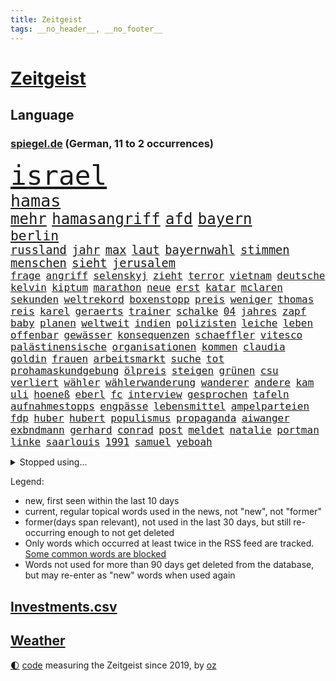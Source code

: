 ```yaml
---
title: Zeitgeist
tags: __no_header__, __no_footer__
---
```


# [Zeitgeist](https://oliz.io/zeitgeist/)

## Language

<h3><a href="https://www.spiegel.de" target="_blank">spiegel.de</a> (German, 11 to 2 occurrences)</h3>
<p style="font-family:monospace">
<span style="font-size:32pt"><a href="news_links.html#israel" class="current">israel</a></span>
<br>
<span style="font-size:20pt"><a href="news_links.html#hamas" class="current">hamas</a></span>
<br>
<span style="font-size:18pt"><a href="news_links.html#mehr" class="current">mehr</a></span>
<span style="font-size:18pt"><a href="news_links.html#hamasangriff" class="new">hamasangriff</a></span>
<span style="font-size:18pt"><a href="news_links.html#afd" class="current">afd</a></span>
<span style="font-size:18pt"><a href="news_links.html#bayern" class="current">bayern</a></span>
<br>
<span style="font-size:16pt"><a href="news_links.html#berlin" class="current">berlin</a></span>
<br>
<span style="font-size:14pt"><a href="news_links.html#russland" class="current">russland</a></span>
<span style="font-size:14pt"><a href="news_links.html#jahr" class="current">jahr</a></span>
<span style="font-size:14pt"><a href="news_links.html#max" class="current">max</a></span>
<span style="font-size:14pt"><a href="news_links.html#laut" class="current">laut</a></span>
<span style="font-size:14pt"><a href="news_links.html#bayernwahl" class="current">bayernwahl</a></span>
<span style="font-size:14pt"><a href="news_links.html#stimmen" class="current">stimmen</a></span>
<span style="font-size:14pt"><a href="news_links.html#menschen" class="current">menschen</a></span>
<span style="font-size:14pt"><a href="news_links.html#sieht" class="current">sieht</a></span>
<span style="font-size:14pt"><a href="news_links.html#jerusalem" class="current">jerusalem</a></span>
<br>
<span style="font-size:12pt"><a href="news_links.html#frage" class="current">frage</a></span>
<span style="font-size:12pt"><a href="news_links.html#angriff" class="current">angriff</a></span>
<span style="font-size:12pt"><a href="news_links.html#selenskyj" class="current">selenskyj</a></span>
<span style="font-size:12pt"><a href="news_links.html#zieht" class="current">zieht</a></span>
<span style="font-size:12pt"><a href="news_links.html#terror" class="current">terror</a></span>
<span style="font-size:12pt"><a href="news_links.html#vietnam" class="current">vietnam</a></span>
<span style="font-size:12pt"><a href="news_links.html#deutsche" class="current">deutsche</a></span>
<span style="font-size:12pt"><a href="news_links.html#kelvin" class="new">kelvin</a></span>
<span style="font-size:12pt"><a href="news_links.html#kiptum" class="new">kiptum</a></span>
<span style="font-size:12pt"><a href="news_links.html#marathon" class="current">marathon</a></span>
<span style="font-size:12pt"><a href="news_links.html#neue" class="current">neue</a></span>
<span style="font-size:12pt"><a href="news_links.html#erst" class="current">erst</a></span>
<span style="font-size:12pt"><a href="news_links.html#katar" class="current">katar</a></span>
<span style="font-size:12pt"><a href="news_links.html#mclaren" class="current">mclaren</a></span>
<span style="font-size:12pt"><a href="news_links.html#sekunden" class="current">sekunden</a></span>
<span style="font-size:12pt"><a href="news_links.html#weltrekord" class="current">weltrekord</a></span>
<span style="font-size:12pt"><a href="news_links.html#boxenstopp" class="current">boxenstopp</a></span>
<span style="font-size:12pt"><a href="news_links.html#preis" class="current">preis</a></span>
<span style="font-size:12pt"><a href="news_links.html#weniger" class="current">weniger</a></span>
<span style="font-size:12pt"><a href="news_links.html#thomas" class="current">thomas</a></span>
<span style="font-size:12pt"><a href="news_links.html#reis" class="current">reis</a></span>
<span style="font-size:12pt"><a href="news_links.html#karel" class="new">karel</a></span>
<span style="font-size:12pt"><a href="news_links.html#geraerts" class="new">geraerts</a></span>
<span style="font-size:12pt"><a href="news_links.html#trainer" class="current">trainer</a></span>
<span style="font-size:12pt"><a href="news_links.html#schalke" class="current">schalke</a></span>
<span style="font-size:12pt"><a href="news_links.html#04" class="current">04</a></span>
<span style="font-size:12pt"><a href="news_links.html#jahres" class="current">jahres</a></span>
<span style="font-size:12pt"><a href="news_links.html#zapf" class="new">zapf</a></span>
<span style="font-size:12pt"><a href="news_links.html#baby" class="current">baby</a></span>
<span style="font-size:12pt"><a href="news_links.html#planen" class="current">planen</a></span>
<span style="font-size:12pt"><a href="news_links.html#weltweit" class="current">weltweit</a></span>
<span style="font-size:12pt"><a href="news_links.html#indien" class="current">indien</a></span>
<span style="font-size:12pt"><a href="news_links.html#polizisten" class="current">polizisten</a></span>
<span style="font-size:12pt"><a href="news_links.html#leiche" class="current">leiche</a></span>
<span style="font-size:12pt"><a href="news_links.html#leben" class="current">leben</a></span>
<span style="font-size:12pt"><a href="news_links.html#offenbar" class="current">offenbar</a></span>
<span style="font-size:12pt"><a href="news_links.html#gewässer" class="current">gewässer</a></span>
<span style="font-size:12pt"><a href="news_links.html#konsequenzen" class="current">konsequenzen</a></span>
<span style="font-size:12pt"><a href="news_links.html#schaeffler" class="new">schaeffler</a></span>
<span style="font-size:12pt"><a href="news_links.html#vitesco" class="new">vitesco</a></span>
<span style="font-size:12pt"><a href="news_links.html#palästinensische" class="current">palästinensische</a></span>
<span style="font-size:12pt"><a href="news_links.html#organisationen" class="current">organisationen</a></span>
<span style="font-size:12pt"><a href="news_links.html#kommen" class="current">kommen</a></span>
<span style="font-size:12pt"><a href="news_links.html#claudia" class="current">claudia</a></span>
<span style="font-size:12pt"><a href="news_links.html#goldin" class="new">goldin</a></span>
<span style="font-size:12pt"><a href="news_links.html#frauen" class="current">frauen</a></span>
<span style="font-size:12pt"><a href="news_links.html#arbeitsmarkt" class="current">arbeitsmarkt</a></span>
<span style="font-size:12pt"><a href="news_links.html#suche" class="current">suche</a></span>
<span style="font-size:12pt"><a href="news_links.html#tot" class="current">tot</a></span>
<span style="font-size:12pt"><a href="news_links.html#prohamaskundgebung" class="new">prohamaskundgebung</a></span>
<span style="font-size:12pt"><a href="news_links.html#ölpreis" class="new">ölpreis</a></span>
<span style="font-size:12pt"><a href="news_links.html#steigen" class="current">steigen</a></span>
<span style="font-size:12pt"><a href="news_links.html#grünen" class="current">grünen</a></span>
<span style="font-size:12pt"><a href="news_links.html#csu" class="current">csu</a></span>
<span style="font-size:12pt"><a href="news_links.html#verliert" class="current">verliert</a></span>
<span style="font-size:12pt"><a href="news_links.html#wähler" class="current">wähler</a></span>
<span style="font-size:12pt"><a href="news_links.html#wählerwanderung" class="new">wählerwanderung</a></span>
<span style="font-size:12pt"><a href="news_links.html#wanderer" class="current">wanderer</a></span>
<span style="font-size:12pt"><a href="news_links.html#andere" class="current">andere</a></span>
<span style="font-size:12pt"><a href="news_links.html#kam" class="current">kam</a></span>
<span style="font-size:12pt"><a href="news_links.html#uli" class="current">uli</a></span>
<span style="font-size:12pt"><a href="news_links.html#hoeneß" class="current">hoeneß</a></span>
<span style="font-size:12pt"><a href="news_links.html#eberl" class="new">eberl</a></span>
<span style="font-size:12pt"><a href="news_links.html#fc" class="current">fc</a></span>
<span style="font-size:12pt"><a href="news_links.html#interview" class="current">interview</a></span>
<span style="font-size:12pt"><a href="news_links.html#gesprochen" class="current">gesprochen</a></span>
<span style="font-size:12pt"><a href="news_links.html#tafeln" class="new">tafeln</a></span>
<span style="font-size:12pt"><a href="news_links.html#aufnahmestopps" class="new">aufnahmestopps</a></span>
<span style="font-size:12pt"><a href="news_links.html#engpässe" class="current">engpässe</a></span>
<span style="font-size:12pt"><a href="news_links.html#lebensmittel" class="current">lebensmittel</a></span>
<span style="font-size:12pt"><a href="news_links.html#ampelparteien" class="current">ampelparteien</a></span>
<span style="font-size:12pt"><a href="news_links.html#fdp" class="current">fdp</a></span>
<span style="font-size:12pt"><a href="news_links.html#huber" class="new">huber</a></span>
<span style="font-size:12pt"><a href="news_links.html#hubert" class="current">hubert</a></span>
<span style="font-size:12pt"><a href="news_links.html#populismus" class="current">populismus</a></span>
<span style="font-size:12pt"><a href="news_links.html#propaganda" class="current">propaganda</a></span>
<span style="font-size:12pt"><a href="news_links.html#aiwanger" class="current">aiwanger</a></span>
<span style="font-size:12pt"><a href="news_links.html#exbndmann" class="new">exbndmann</a></span>
<span style="font-size:12pt"><a href="news_links.html#gerhard" class="current">gerhard</a></span>
<span style="font-size:12pt"><a href="news_links.html#conrad" class="new">conrad</a></span>
<span style="font-size:12pt"><a href="news_links.html#post" class="current">post</a></span>
<span style="font-size:12pt"><a href="news_links.html#meldet" class="current">meldet</a></span>
<span style="font-size:12pt"><a href="news_links.html#natalie" class="current">natalie</a></span>
<span style="font-size:12pt"><a href="news_links.html#portman" class="new">portman</a></span>
<span style="font-size:12pt"><a href="news_links.html#linke" class="current">linke</a></span>
<span style="font-size:12pt"><a href="news_links.html#saarlouis" class="current">saarlouis</a></span>
<span style="font-size:12pt"><a href="news_links.html#1991" class="current">1991</a></span>
<span style="font-size:12pt"><a href="news_links.html#samuel" class="current">samuel</a></span>
<span style="font-size:12pt"><a href="news_links.html#yeboah" class="current">yeboah</a></span>
</p>
<details>
<summary>Stopped using...</summary>
<p class="former" style="font-size:12pt">
bestimmte(1082) geduld(1081) tom(1081) weise(1081) anwohner(1080) energien(1080) musiker(1080) weshalb(1080) freundin(1079) arbeitnehmer(1078) einführen(1078) entgegen(1078) entlastet(1078) gegenseitig(1078) gerät(1078) geäußert(1078) schlag(1078) erinnerungen(1077) fußballquiz(1077) kurzfristig(1077) umgehen(1077) untersuchungsausschuss(1077) beschädigt(1076) entlässt(1076) entschädigung(1076) evakuiert(1076) klimawandels(1076) rand(1076) vielerorts(1076) österreichische(1076) ifoinstitut(1075) versorgt(1075) widerspruch(1075) hans(1074) hintergründe(1074) jüngeren(1074) netzwerk(1074) and(1073) behandlung(1073) gezogen(1073) halbfinale(1073) januar(1073) monatelang(1073) rat(1073) steigenden(1073) stolz(1073) verschärfen(1073) williams(1073) zurzeit(1073) ard(1072) christine(1072) ehefrau(1072) flammen(1072) juli(1072) scheidet(1072) wales(1072) 31(1071) fbi(1071) feierte(1071) genutzt(1071) geändert(1071) ii(1071) springt(1071) unterstützer(1071) erkrankt(1070) starken(1070) unbedingt(1070) wohnhaus(1070) aufruf(1069) geflogen(1069) löste(1069) senkt(1069) weite(1069) pünktlich(1068) gering(1067) klubs(1067) schritte(1067) viertelfinale(1067) fortgesetzt(1066) orbán(1066) siegte(1066) ungarns(1066) veranstalter(1066) beiträge(1065) geklärt(1065) investitionen(1065) feuerwehrleute(1064) zerstören(1064) schaffte(1063) wunder(1060) angeklagten(1059) fit(1059) berühmten(1058) erlebte(1058) erwachsene(1058) haaland(1058) lkw(1058) patient(1058) gang(1057) königin(1056) gefangene(1055) ähnlich(1055) rettete(1054) fan(1053) erschießt(1052) hunger(1052) einbruch(1051) griechischen(1051) abstieg(1050) auseinandersetzung(1050) ältere(1049) profis(1048) solchen(1048) kokain(1046) klimaziele(1042) abgeschlossen(1037) reist(1036) staatlichen(1035) erfolgreichen(1028) kanadas(1028) größe(1007) mängel(1007) politischer(1005) cent(968) gezielt(960) expräsidenten(955) bekannter(950) wolken(932) werte(882) airline(881) fußballstar(874) flohen(833) sammelt(827) novak(823) adac(819) drohenden(814) irre(808) 72(805) verbunden(797) gesund(781) jenseits(771) rückgabe(753) angestellten(747) dokumentiert(729) vorteil(728) schränkt(724) vorfeld(721) millionenhöhe(717) minus(715) krankenkassen(713) rauswurf(711) rwe(704) gewachsen(700) volksverhetzung(700) magazin(697) mond(696) größtem(693) hals(684) energiekonzern(653) verteuert(645) einzig(642) öffentlichrechtlichen(640) frühe(638) rasch(638) marieagnes(637) ben(624) vorbereiten(624) verringern(621) ring(617) großbrand(606) gezwungen(601) operation(601) royal(596) bestand(595) premierministerin(590) verantwortlichen(585) behauptete(579) stammen(579) absagen(576) vögel(573) problems(570) sklaverei(570) fluss(569) eindrücke(556) kasse(552) finnische(550) zugriff(549) söhne(548) zugegeben(546) breiten(545) kriegsbeginn(543) organisierte(543) flüchten(541) lohn(540) messerattacke(540) talent(535) bezeichnen(533) ergab(533) humor(526) neuerdings(526) 48(525) zusätzlich(521) schlamm(506) dahin(502) trocken(498) halt(497) luisa(494) suchte(488) ran(485) fire(483) elisabeth(482) titelverteidiger(482) steuerzahler(479) angeschlagenen(478) einhalten(478) debattiert(477) iii(472) übung(470) 86(466) yorks(466) provozieren(465) ängste(460) thüringens(458) gelöscht(457) nationale(457) gleichberechtigung(455) tasche(451) 16jähriger(449) großaufgebot(449) partnerin(449) geschichtenewsletter(448) 81(446) l(446) geste(442) batterien(441) trans(441) islamisten(440) rettungsaktion(440) entschuldigen(438) extra(437) ausgewertet(431) umweltschützer(429) neubauer(427) träume(423) eigentliche(422) scheiterten(418) moderator(415) schied(413) gründet(411) traten(409) nebenwirkungen(407) komplikationen(406) verabschiedete(406) mithalten(405) entkommen(401) sicherer(400) 63(399) peru(398) bellingham(391) jude(391) lettland(388) durchaus(376) kriminalität(376) angriffskriegs(375) gerechtfertigt(375) konten(373) rassistischer(373) roboter(373) dunkle(372) gesundheitszustand(371) rechtsradikale(370) unbestimmte(369) verbleib(367) kinderpornografie(366) raumfahrt(366) achtelfinale(365) fortschritte(362) branchen(361) caroline(360) spiegelrecherche(360) klimaaktivistin(357) bestimmen(356) gerecht(354) kurzen(353) dahintersteckt(350) floridas(350) illegales(349) nebel(348) härtesten(344) männliche(343) 160(342) traditionell(341) verurteilten(339) ausgebremst(338) autohersteller(333) missionen(333) neuheiten(333) fraktionschef(331) satelliten(331) sämtliche(328) zulassen(322) ig(312) metall(312) credit(308) kritisierten(308) suisse(308) inhalten(305) südafrikas(305) aufgebaut(304) verunsichert(304) verdoppeln(300) zerschlagen(300) eingestuft(299) abwehr(297) lauter(297) skepsis(296) bestellen(295) regimekritiker(294) überzeugen(293) schränken(292) 47(291) technologien(291) unangenehm(286) gekündigt(284) verwandte(282) gesetzliche(279) kieler(277) begleitung(276) änderung(276) arbeitsplätze(275) eroller(275) escooter(274) weißes(274) dreier(273) konzernchef(273) mittelpunkt(273) freigelassen(270) salat(269) benötigte(268) kongo(268) nizza(268) unicef(268) vergab(266) überflüssig(264) kulturstaatsministerin(263) nannte(263) mächtig(262) gesundheitliche(261) boom(259) immobilienpreise(258) passanten(258) gebühren(255) geschwister(255) erfolgreiche(254) ertragen(252) halbinsel(252) entlang(250) unbezahlbar(250) erlag(249) ausfindig(248) gedenken(247) bakterien(246) ablauf(244) hochhaus(244) mitgerissen(244) nähert(242) vermeintlichen(242) schwache(241) konto(240) erschüttern(237) wesentlich(236) vorschriften(235) leon(234) zwang(234) office(233) anderson(230) aufbruch(230) zubehör(229) vierteljahrhundert(228) traurig(226) verpflichten(226) segelboot(225) fluggesellschaft(224) hunderter(224) geständnis(223) pilotprojekt(223) ringe(222) kennzeichnung(220) unruhe(220) massachusetts(219) nicola(218) brauche(217) stillstand(216) story(215) tourist(215) rostock(210) südtirol(210) umstellung(210) instituts(209) luxusuhren(209) menschliche(209) komplizen(208) amtskollege(206) mund(206) detail(205) müttern(205) aktualisiert(204) on(204) topdiplomat(204) austritt(203) etappensieg(203) fähre(203) rechner(203) ausschnitte(201) verteidigte(201) wendepunkt(201) gala(200) stürme(200) vergnügungspark(200) nairobi(199) wüten(199) randalierer(198) rauch(198) wasserknappheit(198) konkreten(197) löscharbeiten(197) wassermangel(197) autorennen(196) obduziert(196) beigetragen(195) rührt(195) bedrohen(194) carlson(194) tucker(194) wallace(194) hinweg(193) kreuz(193) nützt(193) wagenknechts(193) zeug(193) begangen(192) italienischer(190) usbundesstaats(190) bärin(189) begeben(188) erzbistum(188) griechenlands(188) prioritäten(188) ungeklärt(188) it(187) optionen(187) 55jährige(186) parks(184) wettrennen(184) dürren(183) luke(183) elterngeld(182) goretzka(182) hollywoodstar(182) gestresst(181) zerbrechen(181) dna(180) bestandsaufnahme(178) pascal(178) reißenden(178) aufwendige(177) hauptrolle(177) qiang(177) zittern(177) geknackt(176) kaufkraft(175) länderspiele(175) pool(174) entwickelte(173) linksfraktion(172) erling(171) umfragehoch(171) irren(167) brachten(166) fündig(166) militärstützpunkt(166) raubtier(166) schwachstelle(166) zuständigen(166) augenzeugen(165) verschiedener(164) 1974(163) übergriff(162) festgeklebt(161) kopfzerbrechen(161) angehalten(159) minderjähriger(159) prosieben(159) stuft(159) senden(157) zeitung(157) bereiche(156) fühle(156) beleidigung(154) logo(154) statements(154) chips(153) leclerc(153) zehnjährigen(153) 125(152) gedenkt(152) stur(152) zusammenhängen(152) rundumschlag(151) spielten(151) schmelzen(150) tickets(150) überlegungen(150) 180(149) anlegen(148) assange(148) ergeht(148) reue(148) weggefährten(148) trümmerfeld(147) court(146) einfamilienhaus(145) großfeuer(143) mitarbeitenden(143) gebäudeenergiegesetz(142) supreme(142) besatzer(141) kuba(141) verweigern(141) eupläne(140) dárdai(139) look(139) pál(139) spruch(139) genditzki(138) versteckt(138) vorsorglich(138) überfahren(138) palme(137) regierungen(137) sofortprogramm(137) zerren(137) arabischen(136) bka(136) girls(136) hinein(136) evakuierung(135) tarnung(135) weigert(135) erhöhte(134) 58(133) ausgeblieben(133) exbürgermeister(133) gefördert(132) ken(132) konzentrationslager(132) nötigen(132) feinde(131) kolonialismus(131) umbenennung(131) 260(130) formuliert(130) fünfeinhalb(130) guatemala(130) mühe(130) präsidentschaftswahlkampf(130) anschaut(129) kindesmissbrauchs(129) schönsten(129) florenz(128) nationalpark(128) sachsenhausen(128) südkoreas(128) anschlägen(127) kfrage(127) lee(127) lukrativen(127) rekordsumme(127) weeknd(127) wahlkampfthema(126) landsmann(125) motorräder(125) protestierten(125) eingeliefert(124) that(124) triple(124) außenseiter(123) gosens(123) brad(122) gescheiterten(122) motivierten(122) schlucken(122) auszusteigen(120) lennard(120) wutrede(120) zusammengekommen(120) ärztliche(120) lebenserwartung(119) partien(119) qual(119) rettungsversuch(119) asylanträgen(118) bestritten(118) bundeshaushalt(118) feministin(118) interpretiert(118) sommers(118) telegram(118) usgericht(118) befürchtete(116) belgiens(116) erneuerbarer(116) geländegewinne(115) mobilität(115) rundfahrt(113) einstufung(112) finger(112) scharfen(112) einsparungen(111) einwanderung(111) gelben(111) kinderreportern(111) prosiebensat1(111) versagte(111) bereitschaft(110) getreideabkommens(110) schwangeren(108) abgenommen(107) sandra(107) sympathisch(107) verstrickungen(107) wnba(107) 17jährigen(106) co₂emissionen(106) richtlinie(105) beinen(104) fürth(104) gelte(104) unterschätzen(104) verschwendung(104) millionenschaden(103) schröders(103) sommerpause(103) weltmacht(103) 2006(102) berechnet(102) luftangriffen(102) verstärkung(102) wohnhäuser(102) brasiliens(101) krimbrücke(101) alpinist(100) bundesagentur(100) gespielt(99) linksextremisten(99) regenfällen(99) indischer(98) kommunaler(98) überprüft(98) jannik(96) rumort(96) sinner(96) motorrad(95) niedergang(95) trick(95) bergwacht(94) bezeichnete(94) dnjepr(94) fertiggestellt(94) havertz(94) klimafreundlich(94) nachkommen(94) ralf(94) deadline(93) spiderman(93) spirale(93) 78(92) linker(92) hörte(91) monza(91) ryanair(91) wahlbetrug(91) futuristische(90) füllen(90) just(90) kette(90) like(90) milliardenschweren(90) bezog(89) alpinisten(88) anfragen(88) ertrinkt(88) fußballtransferticker(88) gewöhnlich(88) modellen(88) schwamm(88) selbstbestimmungsgesetz(88) spiegelleitartikel(88) totschlag(88) vergessene(88) verheerendsten(88) anderthalb(87) beach(87) begründete(87) frontal(87) hergestellt(87) ihor(87) karosserien(87) freistaat(86) geheimen(86) lagern(86) vorsaison(86) angelaufen(85) entgleisungen(85) sinkende(85) staatstrauer(85) verbraucherschützern(85) alleiniger(84) brighton(84) cnnchef(84) gewitter(84) kohlenstoff(84) landkreise(84) motorradunfall(84) reparaturen(84) weltranglistenerste(84) winkel(84) aufgelegt(83) aurubis(83) erweist(83) freiewählerchefs(83) friedensnobelpreisträger(83) kupferhersteller(83) programme(83) pur(83) vororten(83) anwesenden(82) aussetzer(82) beeinträchtigungen(82) geparkten(82) herunterzuspielen(82) rechtsradikalen(82) schwach(82) weht(82) auster(81) erbeuteten(81) sensationell(81) umringt(81) alfons(80) bahrain(80) elektromobilität(80) enger(80) gequält(80) geschäfts(80) hinziehen(80) abgaben(79) afdmann(79) covid19(79) freigeben(79) freigesetzt(79) fußballtransfers(79) sechser(79) ärztlichen(79) abzuholen(78) bestohlen(78) brände(78) enttäuschende(78) freiewählerchef(78) geltenden(78) haas(78) soziologin(78) vereinen(78) 2050(77) android(77) beschuldigter(77) digitales(77) fuente(77) millionenschweren(77) neuartige(77) privatpersonen(77) viermal(77) brugger(76) burger(76) cybercrime(76) gelegentlich(76) luka(76) smarten(76) autoverkehr(75) homosexuelle(75) radwege(75) werner(75) wetterphänomene(75) zehntausend(75) analysieren(74) aufgehört(74) entsprechend(74) holten(74) starstürmer(74) topmilitär(74) verordnungen(74) flügelspieler(73) freizeit(73) geschlecht(73) lagerhalle(73) sabotieren(73) selbstbewusst(73) wagnerputsch(73) wertet(73) bundesstaats(72) hohem(72) schlauchboot(72) sprüchen(72) überschwemmt(71) einstellungen(70) gehörten(70) rasenmäher(70) rheinlandpfälzischen(70) 105(69) abhaken(69) ausgefallenen(69) betriebssystem(69) exporteure(69) mähroboter(69) nachvollziehbar(69) schmerzhaft(69) staatsgeldern(68) talk(68) überredet(68) geschwindigkeiten(67) sauna(67) tschetschenischen(67) ataman(66) entpuppt(66) feinden(66) ferda(66) geklettert(66) kaufprämien(66) masken(66) neonazi(66) rekordhalter(66) schwachem(66) stärkerer(66) verkehrschaos(66) abwechselnd(65) armutsbekämpfung(65) böschung(65) herausfordert(65) unterhaltung(65) wozniacki(65) blue(64) bruce(64) buffet(64) favoritenrolle(64) gutverdiener(64) schilderungen(64) archäologie(63) beißen(63) benutzen(63) brocken(63) fahrgast(63) finanzkontrolleure(63) kranken(63) nationalsozialismus(63) putintreuen(63) schwule(63) antidiskriminierungsbeauftragte(62) arbeitslosen(62) ausrede(62) frankenthal(62) geschlechtern(62) krankenwagen(62) antwortet(61) busse(61) büsum(61) eurecht(61) inoffiziellen(61) klassische(61) spione(61) badewannenmord(60) geburtenrate(60) korrigieren(60) kuleba(60) meteorologen(60) angeworben(59) aufstiegsbafög(59) flächen(59) inhaftierten(59) klimaschädlich(59) missbrauchstäter(59) postbankkunden(59) substanz(59) under(59) alkoholkonsum(58) bestsellerautor(58) fraktionsspitze(58) paketbote(58) schnelldurchlauf(58) schwedt(58) syndrom(58) zweijähriger(58) aufrührer(57) eritreafestival(57) k(57) kater(57) service(57) verlogen(57) antreiben(56) berlinale(56) iranischer(56) minutenprotokoll(56) runden(56) russlandpolitik(56) sabotage(56) sexualtherapeutin(56) charly(55) dienstreisen(55) diskreditieren(55) ehrlicher(55) hübner(55) maas(55) prostituierter(55) verknüpft(55) 1700(54) eritreischen(54) kriegsende(54) ordentlich(54) polizeiwagen(54) topklubs(54) übermäßig(54) carolin(53) fahrradbranche(53) kibilder(53) legislaturperiode(53) nominierungen(53) akuter(52) buchhandlung(52) gegenseitige(52) oberstes(52) sagten(52) entkam(51) fremde(51) pädagogen(51) schiene(51) strafbefehl(51) teamkollegen(51) vorcoronaniveau(51) ansatz(50) halbherzig(50) held(50) nebraska(50) rechtsextremist(50) öffnungszeiten(50) braunbärin(49) derartige(49) gemeinsamer(49) kabellos(49) strafkolonie(49) trailer(49) vanmoof(49) chandrayaan3(48) elternhaus(48) gruppenphase(48) implantiert(48) megastar(48) niederbayern(48) siebziger(48) andersdenkende(47) atomkrieg(47) belässt(47) bränden(47) diplomatisches(47) küsst(47) mcdonald's(47) siebzigern(47) verhinderten(47) vize(47) blatt(46) forschenden(46) geschummelt(46) gezündet(46) hollywoodstreik(46) argentinier(45) chicken(45) inka(45) kisysteme(45) kranke(45) vergesslichkeit(45) zusätzlichen(45) abzusetzen(44) days(44) offshorewindparks(44) slowenen(44) wmauftakt(44) wäldern(44) 365(43) abrupt(43) häftling(43) kommunalpolitik(43) umstrittensten(43) abgerissen(42) falschem(42) klausur(42) lockeren(42) afrikanischer(41) klimaforscher(41) nachtzüge(41) römischen(41) wahrgenommen(41) weggebrochen(41) ökosystem(41) einflussreichsten(40) grosz(40) kriegsgerät(40) tourmalet(40) transrechte(40) gehetzt(39) gregor(39) gysi(39) kreuzberg(39) kristin(39) wagners(39) abgezockt(38) disqualifiziert(38) häuserpreise(38) kiexperten(38) moralischen(38) oberen(38) verlagerung(38) vorhersagen(38) überragte(38) übertreffen(38) joan(37) meseberg(37) sprachen(37) tuchels(37) verdiente(37) zuständen(37) ampelpläne(36) anfangen(36) manipulieren(36) marokkanischen(36) marschiert(36) umsturz(36) überträger(36) ausnahmezustand(35) boykottieren(35) fußballerin(35) hansa(35) inszenierung(35) knochen(35) losfahren(35) widerlegen(35) woody(35) angezogen(34) nachhaltigen(34) zugesagten(34) akzeptanz(33) debütant(33) gegenspieler(33) gruppenspiel(33) haften(33) jawort(33) mitspielerinnen(33) taifun(33) wmaus(33) getagt(32) rocksänger(32) unbeeindruckt(32) venus(32) vergewaltigungen(32) adoptiert(31) drehte(31) empfing(31) gruppensieg(31) kanarische(31) kostümierten(31) verzockt(31) xavi(31) besuchs(30) bindet(30) gastwirte(30) panikattacken(30) shootingstar(30) streikenden(30) zusehends(30) co2emissionen(29) nbastars(29) therapeutin(29) andauernde(28) drahtzieher(28) fastfoodkette(28) gestiegenen(28) mathieu(28) prominentesten(28) unterschieden(28) übersteigt(28) erregte(27) erschöpft(27) gehaltsplus(27) heftigem(27) momente(27) siri(27) fahrrad(26) kürzen(26) missbrauchsdarstellungen(26) nirgends(26) zweifachen(26) behinderungen(25) billigstrom(25) flugbereitschaft(25) israeli(25) rennstrecke(25) schach(25) scheidung(25) schild(25) versicherten(25) agent(24) sperrung(24) stundenlangen(24) transport(24) brücken(23) einfaches(23) militärapparat(23) professoren(23) rügener(23) tauruslieferungen(23) wertpapiere(23) akzeptiert(22) handyempfang(22) staatsanwältin(22) steckdosen(22) zusammengebrochen(22) automesse(21) elterntaxis(21) gestürmt(21) grenzwerte(20) mittelstand(20) moral(20) teilten(20) 13000(19) armeestützpunkt(19) einschläge(19) exanwalt(19) mustert(19) renteneintrittsalter(19) saudischen(19) wahlbeeinflussung(19) ausweisen(18) deine(18) leide(18) männerteam(18) verpackt(18) bisheriger(17) charmante(17) fantasien(17) hitlers(17) klamotten(17) marinedrohnen(17) pannenflug(17) perus(17) stockwerke(17) trauernder(17) berchtesgadener(16) erweitern(16) ludovic(16) ungesühnt(16) betätigt(15) schwellenländer(15) umverteilung(15) young(15) zurecht(15) allinclusive(14) ausgebrannten(14) euvorgaben(14) exverfassungsschutzchef(14) fristlos(14) hansgeorg(14) maaßen(14) neuauflage(14) omikron(14) populäre(14) sparsame(14) zypern(14) berchtesgaden(13) fitnesstrainer(13) krisengipfel(13) mangelnde(13) pornos(13) spiegelranking(13) technisches(13) act(12) bieter(12) brot(12) füllkrug(12) harald(12) niclas(12) abgehängt(11) achtzigerjahren(11) angepasste(11) auslandsoscar(11) jessica(11) prigoschinabsturz(11) starttermin(11) vorhanden(11) weltmarkt(11) wmsiegerehrung(11)
</p>
</details>
<p>Legend:
<ul>
<li><span class="new">new</span>, first seen within the last 10 days</li>
<li><span class="current">current</span>, regular topical words used in the news, not "new", not "former"</li>
<li><span class="former">former(days span relevant)</span>, not used in the last 30 days, but still re-occurring enough to not get deleted</li>
<li>Only words which occurred at least twice in the RSS feed are tracked. <a href="language/filters.py">Some common words are blocked</a></li>
<li>Words not used for more than 90 days get deleted from the database, but may re-enter as "new" words when used again</li>
</ul>
</p>

## [Investments](investments.html)[.csv](investments.csv)

## [Weather](weather.html)

<footer>
<a href="javascript:toggleTheme()" class="nav">🌓</a>
<a href="https://github.com/ooz/zeitgeist">code</a> measuring the Zeitgeist since 2019, by <a href="https://oliz.io">oz</a>
</footer>
